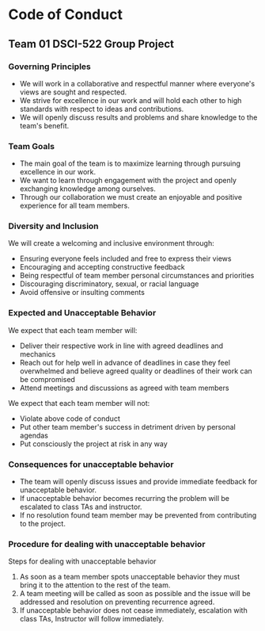 # Code of Conduct



## Team 01 DSCI-522 Group Project 


### Governing Principles

- We will work in a collaborative and respectful manner where everyone's views are sought and respected.
- We strive for excellence in our work and will hold each other to high standards with respect to ideas and contributions.
- We will openly discuss results and problems and share knowledge to the team's benefit.


### Team Goals

- The main goal of the team is to maximize learning through pursuing excellence in our work.
- We want to learn through engagement with the project and openly exchanging knowledge among ourselves.
- Through our collaboration we must create an enjoyable and positive experience for all team members.


### Diversity and Inclusion
We will create a welcoming and inclusive environment through:
- Ensuring everyone feels included and free to express their views
- Encouraging and accepting constructive feedback
- Being respectful of team member personal circumstances and priorities
- Discouraging discriminatory, sexual, or racial language
- Avoid offensive or insulting comments


### Expected and Unacceptable Behavior
We expect that each team member will:
- Deliver their respective work in line with agreed deadlines and mechanics
- Reach out for help well in advance of deadlines in case they feel overwhelmed and believe agreed quality or deadlines of their work can be compromised
- Attend meetings and discussions as agreed with team members

We expect that each team member will not:
- Violate above code of conduct
- Put other team member's success in detriment driven by personal agendas
- Put consciously the project at risk in any way


### Consequences for unacceptable behavior
- The team will openly discuss issues and provide immediate feedback for unacceptable behavior.
- If unacceptable behavior becomes recurring the problem will be escalated to class TAs and instructor.
- If no resolution found team member may be prevented from contributing to the project.


### Procedure for dealing with unacceptable behavior
Steps for dealing with unacceptable behavior
1. As soon as a team member spots unacceptable behavior they must bring it to the attention to the rest of the team.
2. A team meeting will be called as soon as possible and the issue will be addressed and resolution on preventing recurrence agreed.
3. If unacceptable behavior does not cease immediately, escalation with class TAs, Instructor will follow immediately. 
